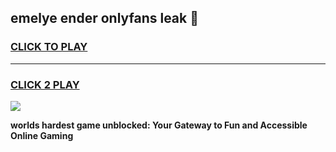 
## emelye ender onlyfans leak 👋
<h3>
<a href="https://premium.freeplayer.one?title=emelye_ender_onlyfans_leak&ref=13F">CLICK TO PLAY</a></h3>
<hr>

<h3>
<a href="https://premium.freeplayer.one?title=emelye_ender_onlyfans_leak&ref=13F">CLICK 2 PLAY</a>
  
</h3>

<a href="https://premium.freeplayer.one?title=emelye_ender_onlyfans_leak&ref=12F/"><img src="https://clearcache.store/games.png"></a>


**worlds hardest game unblocked: Your Gateway to Fun and Accessible Online Gaming**
